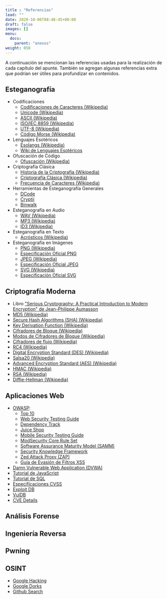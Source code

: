 ```yaml
---
title : "Referencias"
lead: ""
date: 2020-10-06T08:48:45+00:00
draft: false
images: []
menu:
  docs:
    parent: "anexos"
weight: 050
---
```


A continuación se mencionan las referencias usadas para la realización de cada capítulo del apunte. También se agregan algunas referencias extra que podrían ser útiles para profundizar en contenidos.

## Esteganografía

* Codificaciones
  * [Codificaciones de Caracteres (Wikipedia)](https://en.wikipedia.org/wiki/Character_encoding)
  * [Unicode (Wikipedia)](https://en.wikipedia.org/wiki/Unicode)
  * [ASCII (Wikipedia)](https://en.wikipedia.org/wiki/ASCII)
  * [ISO/IEC 8859 (Wikipedia)](https://en.wikipedia.org/wiki/ISO/IEC_8859)
  * [UTF-8 (Wikipedia)](https://en.wikipedia.org/wiki/UTF-8)
  * [Código Morse (Wikipedia)](https://en.wikipedia.org/wiki/Morse_code)
* Lenguajes Esotéricos
  * [Esolangs (Wikipedia)](https://en.wikipedia.org/wiki/Esoteric_programming_language)
  * [Wiki de Lenguajes Esotéricos](https://esolangs.org/wiki/Main_Page)
* Ofuscación de Código
  * [Ofuscación (Wikipedia)](https://en.wikipedia.org/wiki/Obfuscation_(software))
* Criptografía Clásica
  * [Historia de la Criptografía (Wikipedia)](https://en.wikipedia.org/wiki/History_of_cryptography)
  * [Criptografía Clásica (Wikipedia)](https://en.wikipedia.org/wiki/Classical_cipher)
  * [Frecuencia de Caracteres (Wikipedia)](https://en.wikipedia.org/wiki/Letter_frequency)
* Herramientas de Esteganografía Generales
  * [DCode](https://www.dcode.fr)
  * [Cryptii](https://cryptii.com/)
  * [Binwalk](https://github.com/ReFirmLabs/binwalk)
* Esteganografía en Audio
  * [WAV (Wikipedia)](https://en.wikipedia.org/wiki/WAV)
  * [MP3 (Wikipedia)](https://en.wikipedia.org/wiki/MP3)
  * [ID3 (Wikipedia)](https://en.wikipedia.org/wiki/ID3)
* Esteganografía en Texto
  * [Acrósticos (Wikipedia)](https://en.wikipedia.org/wiki/Acrostic)
* Esteganografía en Imágenes
  * [PNG (Wikipedia)](https://en.wikipedia.org/wiki/Portable_Network_Graphics)
  * [Especificación Oficial PNG](https://www.w3.org/TR/PNG/)
  * [JPEG (Wikipedia)](https://en.wikipedia.org/wiki/JPEG)
  * [Especificación Oficial JPEG](https://jpeg.org/jpeg/)
  * [SVG (Wikipedia)](https://en.wikipedia.org/wiki/Scalable_Vector_Graphics)
  * [Especificación Oficial SVG](https://www.w3.org/TR/SVG2/)
## Criptografía Moderna

  * Libro ["Serious Cryptography: A Practical Introduction to Modern Encryption" de Jean-Philippe Aumasson](https://www.amazon.com/Serious-Cryptography-Practical-Introduction-Encryption-ebook/dp/B0722MTGQV)
  * [MD5 (Wikipedia)](https://en.wikipedia.org/wiki/MD5)
  * [Secure Hash Algorithms (SHA) (Wikipedia)](https://en.wikipedia.org/wiki/Secure_Hash_Algorithms)
  * [Key Derivation Function (Wikipedia)](https://en.wikipedia.org/wiki/Key_derivation_function)
  * [Cifradores de Bloque (Wikipedia)](https://en.wikipedia.org/wiki/Block_cipher)
  * [Modos de Cifradores de Bloque (Wikipedia)](https://en.wikipedia.org/wiki/Block_cipher_mode_of_operation)
  * [Cifradores de flujo (Wikipedia)](https://en.wikipedia.org/wiki/Stream_cipher)
  * [RC4 (Wikipedia)](https://en.wikipedia.org/wiki/RC4)
  * [Digital Encryption Standard (DES) (Wikipedia)](https://en.wikipedia.org/wiki/DES)
  * [Salsa20 (Wikipedia)](https://en.wikipedia.org/wiki/Salsa20)
  * [Advanced Encryption Standard (AES) (Wikipedia)](https://en.wikipedia.org/wiki/Advanced_Encryption_Standard)
  * [HMAC (Wikipedia)](https://en.wikipedia.org/wiki/HMAC)
  * [RSA (Wikipedia)](https://en.wikipedia.org/wiki/RSA_(cryptosystem))
  * [Diffie-Hellman (Wikipedia)](https://en.wikipedia.org/wiki/Diffie%E2%80%93Hellman_key_exchange)

## Aplicaciones Web

* [OWASP](https://github.com/rapid7/metasploit-framework):
  * [Top 10](https://owasp.org/www-project-top-ten/)
  * [Web Security Testing Guide](https://owasp.org/www-project-web-security-testing-guide/)
  * [Dependency Track](https://owasp.org/www-project-dependency-track/)
  * [Juice Shop](https://owasp.org/www-project-juice-shop/)
  * [Mobile Security Testing Guide](https://owasp.org/www-project-mobile-security-testing-guide/)
  * [ModSecurity Core Rule Set](https://owasp.org/www-project-modsecurity-core-rule-set/)
  * [Software Assurance Maturity Model (SAMM)](https://owasp.org/www-project-samm/)
  * [Security Knowledge Framework](https://owasp.org/www-project-security-knowledge-framework/)
  * [Zed Attack Proxy (ZAP)](https://owasp.org/www-project-zap/)
  * [Guía de Evasión de Filtros XSS](https://owasp.org/www-community/xss-filter-evasion-cheatsheet)
* [Damn Vulnerable Web Application (DVWA)](https://github.com/digininja/DVWA)
* [Tutorial de JavaScript](https://www.w3schools.com/js/DEFAULT.asp)
* [Tutorial de SQL](https://www.w3schools.com/sql/default.asp)
* [Especificaciones CVSS](https://www.first.org/cvss/v3.1/specification-document)
* [Exploit DB](https://www.exploit-db.com/)
* [VulDB](https://vuldb.com/)
* [CVE Details](https://www.cvedetails.com/)

## Análisis Forense

## Ingeniería Reversa

## Pwning

## OSINT

* [Google Hacking](https://en.wikipedia.org/wiki/Google_hacking)
* [Google Dorks](https://gbhackers.com/latest-google-dorks-list/)
* [Github Search](https://github.com/search/advanced)
